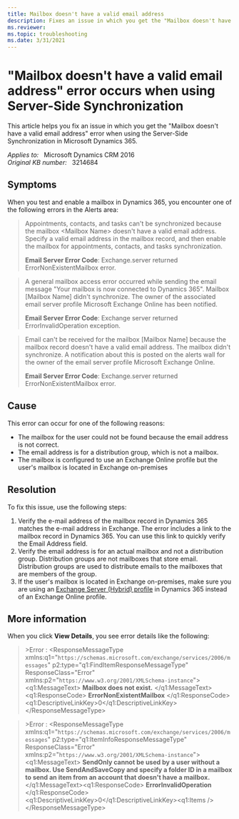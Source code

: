 ```yaml
---
title: Mailbox doesn't have a valid email address
description: Fixes an issue in which you get the "Mailbox doesn't have a valid email address" error when using the Server-Side Synchronization in Microsoft Dynamics 365.
ms.reviewer: 
ms.topic: troubleshooting
ms.date: 3/31/2021
---
```

# "Mailbox doesn't have a valid email address" error occurs when using Server-Side Synchronization

This article helps you fix an issue in which you get the "Mailbox doesn't have a valid email address" error when using the Server-Side Synchronization in Microsoft Dynamics 365.

_Applies to:_ &nbsp; Microsoft Dynamics CRM 2016  
_Original KB number:_ &nbsp; 3214684

## Symptoms

When you test and enable a mailbox in Dynamics 365, you encounter one of the following errors in the Alerts area:

> Appointments, contacts, and tasks can't be synchronized because the mailbox \<Mailbox Name> doesn't have a valid email address. Specify a valid email address in the mailbox record, and then enable the mailbox for appointments, contacts, and tasks synchronization.
>
> **Email Server Error Code**: Exchange.server returned ErrorNonExistentMailbox error.

> A general mailbox access error occurred while sending the email message "Your mailbox is now connected to Dynamics 365". Mailbox [Mailbox Name] didn't synchronize. The owner of the associated email server profile Microsoft Exchange Online has been notified.
>
> **Email Server Error Code**: Exchange server returned ErrorInvalidOperation exception.

> Email can't be received for the mailbox [Mailbox Name] because the mailbox record doesn't have a valid email address. The mailbox didn't synchronize. A notification about this is posted on the alerts wall for the owner of the email server profile Microsoft Exchange Online.
>
> **Email Server Error Code**: Exchange.server returned ErrorNonExistentMailbox error.

## Cause

This error can occur for one of the following reasons:

- The mailbox for the user could not be found because the email address is not correct.
- The email address is for a distribution group, which is not a mailbox.
- The mailbox is configured to use an Exchange Online profile but the user's mailbox is located in Exchange on-premises

## Resolution

To fix this issue, use the following steps:

1. Verify the e-mail address of the mailbox record in Dynamics 365 matches the e-mail address in Exchange. The error includes a link to the mailbox record in Dynamics 365. You can use this link to quickly verify the Email Address field.
2. Verify the email address is for an actual mailbox and not a distribution group. Distribution groups are not mailboxes that store email. Distribution groups are used to distribute emails to the mailboxes that are members of the group.
3. If the user's mailbox is located in Exchange on-premises, make sure you are using an [Exchange Server (Hybrid) profile](/power-platform/admin/connect-exchange-server-on-premises#create-an-email-server-profile) in Dynamics 365 instead of an Exchange Online profile.

## More information

When you click **View Details**, you see error details like the following:

> \>Error : \<ResponseMessageType xmlns:q1="`https://schemas.microsoft.com/exchange/services/2006/messages`" p2:type="q1:FindItemResponseMessageType" ResponseClass="Error" xmlns:p2="`https://www.w3.org/2001/XMLSchema-instance`">\<q1:MessageText> **Mailbox does not exist.** \</q1:MessageText>\<q1:ResponseCode> **ErrorNonExistentMailbox** \</q1:ResponseCode>\<q1:DescriptiveLinkKey>0\</q1:DescriptiveLinkKey>\</ResponseMessageType>

> \>Error : \<ResponseMessageType xmlns:q1="`https://schemas.microsoft.com/exchange/services/2006/messages`" p2:type="q1:ItemInfoResponseMessageType" ResponseClass="Error" xmlns:p2="`https://www.w3.org/2001/XMLSchema-instance`">\<q1:MessageText> **SendOnly cannot be used by a user without a mailbox.  Use SendAndSaveCopy and specify a folder ID in a mailbox to send an item from an account that doesn't have a mailbox.** \</q1:MessageText>\<q1:ResponseCode> **ErrorInvalidOperation** \</q1:ResponseCode>\<q1:DescriptiveLinkKey>0\</q1:DescriptiveLinkKey>\<q1:Items />\</ResponseMessageType>
